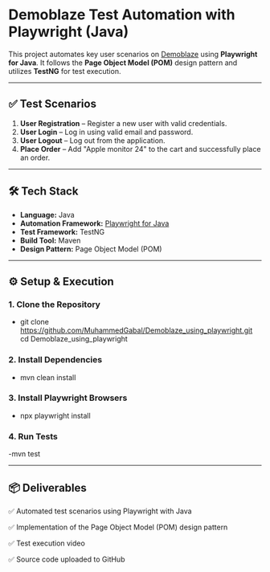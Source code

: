 # Demoblaze Test Automation with Playwright (Java)

This project automates key user scenarios on [Demoblaze](https://www.demoblaze.com/) using **Playwright for Java**. It follows the **Page Object Model (POM)** design pattern and utilizes **TestNG** for test execution.

---

## ✅ Test Scenarios

1. **User Registration** – Register a new user with valid credentials.
2. **User Login** – Log in using valid email and password.
3. **User Logout** – Log out from the application.
4. **Place Order** – Add "Apple monitor 24" to the cart and successfully place an order.

---

## 🛠 Tech Stack

- **Language:** Java
- **Automation Framework:** [Playwright for Java](https://playwright.dev/java/)
- **Test Framework:** TestNG
- **Build Tool:** Maven
- **Design Pattern:** Page Object Model (POM)

---

## ⚙️ Setup & Execution

### 1. Clone the Repository
- git clone https://github.com/MuhammedGabal/Demoblaze_using_playwright.git
cd Demoblaze_using_playwright


### 2. Install Dependencies

- mvn clean install

### 3. Install Playwright Browsers

- npx playwright install

### 4. Run Tests

-mvn test

---

## 📦 Deliverables

✅ Automated test scenarios using Playwright with Java

✅ Implementation of the Page Object Model (POM) design pattern

✅ Test execution video

✅ Source code uploaded to GitHub


